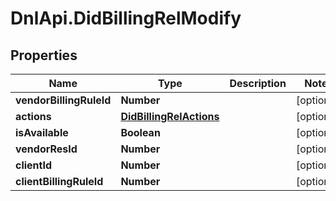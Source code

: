 # DnlApi.DidBillingRelModify

## Properties
Name | Type | Description | Notes
------------ | ------------- | ------------- | -------------
**vendorBillingRuleId** | **Number** |  | [optional] 
**actions** | [**DidBillingRelActions**](DidBillingRelActions.md) |  | [optional] 
**isAvailable** | **Boolean** |  | [optional] 
**vendorResId** | **Number** |  | [optional] 
**clientId** | **Number** |  | [optional] 
**clientBillingRuleId** | **Number** |  | [optional] 


